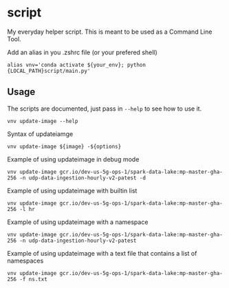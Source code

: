 # script
My everyday helper script. This is meant to be used as a Command Line Tool.

Add an alias in you .zshrc file (or your prefered shell)
```
alias vnv='conda activate ${your_env}; python {LOCAL_PATH}script/main.py'
```

## Usage
The scripts are documented, just pass in `--help` to see how to use it.
```
vnv update-image --help
```
Syntax of updateiamge
```
vnv update-image ${image} -${options}
```
Example of using updateimage in debug mode
```
vnv update-image gcr.io/dev-us-5g-ops-1/spark-data-lake:mp-master-gha-256 -n udp-data-ingestion-hourly-v2-patest -d
```
Example of using updateimage with builtin list
```
vnv update-image gcr.io/dev-us-5g-ops-1/spark-data-lake:mp-master-gha-256 -l hr
```
Example of using updateimage with a namespace
```
vnv update-image gcr.io/dev-us-5g-ops-1/spark-data-lake:mp-master-gha-256 -n udp-data-ingestion-hourly-v2-patest
```
Example of using updateimage with a text file that contains a list of namespaces
```
vnv update-image gcr.io/dev-us-5g-ops-1/spark-data-lake:mp-master-gha-256 -f ns.txt
```
